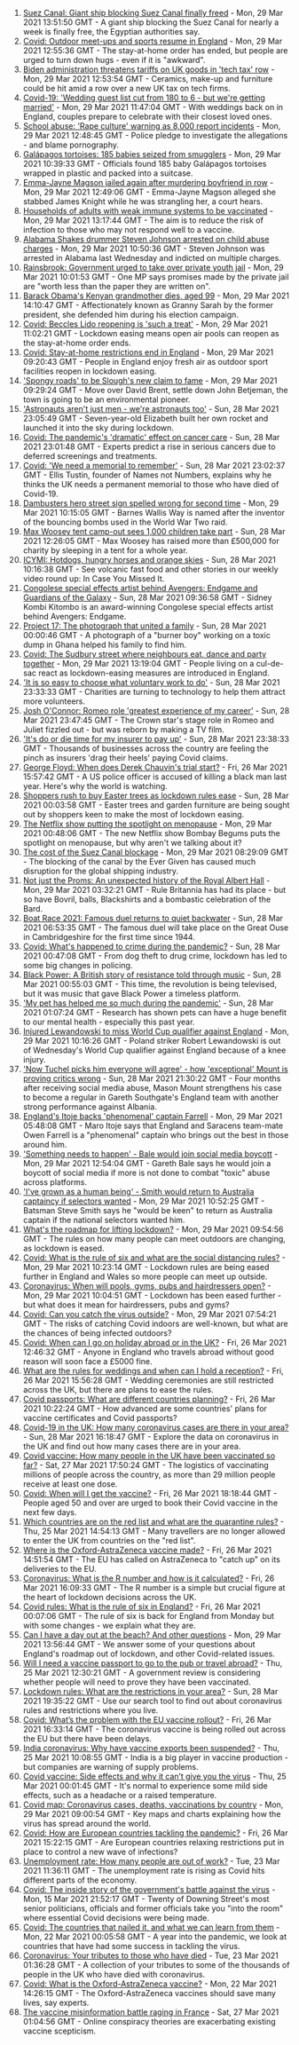 1. [Suez Canal: Giant ship blocking Suez Canal finally freed](https://www.bbc.co.uk/news/world-middle-east-56567985) - Mon, 29 Mar 2021 13:51:50 GMT - A giant ship blocking the Suez Canal for nearly a week is finally free, the Egyptian authorities say.
2. [Covid: Outdoor meet-ups and sports resume in England](https://www.bbc.co.uk/news/uk-56559173) - Mon, 29 Mar 2021 12:55:36 GMT - The stay-at-home order has ended, but people are urged to turn down hugs - even if it is "awkward".
3. [Biden administration threatens tariffs on UK goods in 'tech tax' row](https://www.bbc.co.uk/news/business-56565636) - Mon, 29 Mar 2021 12:53:54 GMT - Ceramics, make-up and furniture could be hit amid a row over a new UK tax on tech firms.
4. [Covid-19: 'Wedding guest list cut from 180 to 6 - but we're getting married'](https://www.bbc.co.uk/news/uk-56563289) - Mon, 29 Mar 2021 11:47:04 GMT - With weddings back on in England, couples prepare to celebrate with their closest loved ones.
5. [School abuse: 'Rape culture' warning as 8,000 report incidents](https://www.bbc.co.uk/news/uk-56558487) - Mon, 29 Mar 2021 12:48:45 GMT - Police pledge to investigate the allegations - and blame pornography.
6. [Galápagos tortoises: 185 babies seized from smugglers](https://www.bbc.co.uk/news/world-latin-america-56564326) - Mon, 29 Mar 2021 10:39:33 GMT - Officials found 185 baby Galápagos tortoises wrapped in plastic and packed into a suitcase.
7. [Emma-Jayne Magson jailed again after murdering boyfriend in row](https://www.bbc.co.uk/news/uk-england-leicestershire-56564608) - Mon, 29 Mar 2021 12:49:06 GMT - Emma-Jayne Magson alleged she stabbed James Knight while he was strangling her, a court hears.
8. [Households of adults with weak immune systems to be vaccinated](https://www.bbc.co.uk/news/health-56566892) - Mon, 29 Mar 2021 13:17:44 GMT - The aim is to reduce the risk of infection to those who may not respond well to a vaccine.
9. [Alabama Shakes drummer Steven Johnson arrested on child abuse charges](https://www.bbc.co.uk/news/entertainment-arts-56563079) - Mon, 29 Mar 2021 10:50:36 GMT - Steven Johnson was arrested in Alabama last Wednesday and indicted on multiple charges.
10. [Rainsbrook: Government urged to take over private youth jail](https://www.bbc.co.uk/news/uk-england-northamptonshire-56562475) - Mon, 29 Mar 2021 10:01:53 GMT - One MP says promises made by the private jail are "worth less than the paper they are written on".
11. [Barack Obama's Kenyan grandmother dies, aged 99](https://www.bbc.co.uk/news/world-africa-56563179) - Mon, 29 Mar 2021 14:10:47 GMT - Affectionately known as Granny Sarah by the former president, she defended him during his election campaign.
12. [Covid: Beccles Lido reopening is 'such a treat'](https://www.bbc.co.uk/news/uk-england-suffolk-56562788) - Mon, 29 Mar 2021 11:02:21 GMT - Lockdown easing means open air pools can reopen as the stay-at-home order ends.
13. [Covid: Stay-at-home restrictions end in England](https://www.bbc.co.uk/news/in-pictures-56563119) - Mon, 29 Mar 2021 09:20:43 GMT - People in England enjoy fresh air as outdoor sport facilities reopen in lockdown easing.
14. ['Spongy roads' to be Slough's new claim to fame](https://www.bbc.co.uk/news/uk-56556943) - Mon, 29 Mar 2021 09:29:24 GMT - Move over David Brent, settle down John Betjeman, the town is going to be an environmental pioneer.
15. ['Astronauts aren't just men - we're astronauts too'](https://www.bbc.co.uk/news/uk-england-leicestershire-56445616) - Sun, 28 Mar 2021 23:05:49 GMT - Seven-year-old Elizabeth built her own rocket and launched it into the sky during lockdown.
16. [Covid: The pandemic's 'dramatic' effect on cancer care](https://www.bbc.co.uk/news/world-us-canada-56541223) - Sun, 28 Mar 2021 23:01:48 GMT - Experts predict a rise in serious cancers due to deferred screenings and treatments.
17. [Covid: 'We need a memorial to remember'](https://www.bbc.co.uk/news/uk-56544699) - Sun, 28 Mar 2021 23:02:37 GMT - Ellis Tustin, founder of Names not Numbers, explains why he thinks the UK needs a permanent memorial to those who have died of Covid-19.
18. [Dambusters hero street sign spelled wrong for second time](https://www.bbc.co.uk/news/uk-england-lancashire-56563610) - Mon, 29 Mar 2021 10:15:05 GMT - Barnes Wallis Way is named after the inventor of the bouncing bombs used in the World War Two raid.
19. [Max Woosey tent camp-out sees 1,000 children take part](https://www.bbc.co.uk/news/uk-england-devon-56548931) - Sun, 28 Mar 2021 12:26:05 GMT - Max Woosey has raised more than £500,000 for charity by sleeping in a tent for a whole year.
20. [ICYMI: Hotdogs, hungry horses and orange skies](https://www.bbc.co.uk/news/world-56540269) - Sun, 28 Mar 2021 10:16:38 GMT - See volcanic fast food and other stories in our weekly video round up: In Case You Missed It.
21. [Congolese special effects artist behind Avengers: Endgame and Guardians of the Galaxy](https://www.bbc.co.uk/news/world-africa-56545250) - Sun, 28 Mar 2021 09:36:58 GMT - Sidney Kombi Kitombo is an award-winning Congolese special effects artist behind Avengers: Endgame.
22. [Project 17: The photograph that united a family](https://www.bbc.co.uk/news/world-africa-56541869) - Sun, 28 Mar 2021 00:00:46 GMT - A photograph of a "burner boy" working on a toxic dump in Ghana helped his family to find him.
23. [Covid: The Sudbury street where neighbours eat, dance and party together](https://www.bbc.co.uk/news/uk-england-suffolk-56529191) - Mon, 29 Mar 2021 13:19:04 GMT - People living on a cul-de-sac react as lockdown-easing measures are introduced in England.
24. ['It is so easy to choose what voluntary work to do'](https://www.bbc.co.uk/news/business-56510893) - Sun, 28 Mar 2021 23:33:33 GMT - Charities are turning to technology to help them attract more volunteers.
25. [Josh O'Connor: Romeo role 'greatest experience of my career'](https://www.bbc.co.uk/news/entertainment-arts-56487343) - Sun, 28 Mar 2021 23:47:45 GMT - The Crown star's stage role in Romeo and Juliet fizzled out - but was reborn by making a TV film.
26. ['It's do or die time for my insurer to pay up'](https://www.bbc.co.uk/news/business-56535583) - Sun, 28 Mar 2021 23:38:33 GMT - Thousands of businesses across the country are feeling the pinch as insurers 'drag their heels' paying Covid claims.
27. [George Floyd: When does Derek Chauvin's trial start?](https://www.bbc.co.uk/news/world-us-canada-56270334) - Fri, 26 Mar 2021 15:57:42 GMT - A US police officer is accused of killing a black man last year. Here's why the world is watching.
28. [Shoppers rush to buy Easter trees as lockdown rules ease](https://www.bbc.co.uk/news/business-56541002) - Sun, 28 Mar 2021 00:03:58 GMT - Easter trees and garden furniture are being sought out by shoppers keen to make the most of lockdown easing.
29. [The Netflix show putting the spotlight on menopause](https://www.bbc.co.uk/news/world-asia-india-56523148) - Mon, 29 Mar 2021 00:48:06 GMT - The new Netflix show Bombay Begums puts the spotlight on menopause, but why aren't we talking about it?
30. [The cost of the Suez Canal blockage](https://www.bbc.co.uk/news/business-56559073) - Mon, 29 Mar 2021 08:29:09 GMT - The blocking of the canal by the Ever Given has caused much disruption for the global shipping industry.
31. [Not just the Proms: An unexpected history of the Royal Albert Hall](https://www.bbc.co.uk/news/uk-england-london-56428543) - Mon, 29 Mar 2021 03:32:21 GMT - Rule Britannia has had its place - but so have Bovril, balls, Blackshirts and a bombastic celebration of the Bard.
32. [Boat Race 2021: Famous duel returns to quiet backwater](https://www.bbc.co.uk/news/uk-england-cambridgeshire-56338056) - Sun, 28 Mar 2021 06:53:35 GMT - The famous duel will take place on the Great Ouse in Cambridgeshire for the first time since 1944.
33. [Covid: What's happened to crime during the pandemic?](https://www.bbc.co.uk/news/56463680) - Sun, 28 Mar 2021 00:47:08 GMT - From dog theft to drug crime, lockdown has led to some big changes in policing.
34. [Black Power: A British story of resistance told through music](https://www.bbc.co.uk/news/stories-56529301) - Sun, 28 Mar 2021 00:55:03 GMT - This time, the revolution is being televised, but it was music that gave Black Power a timeless platform.
35. ['My pet has helped me so much during the pandemic'](https://www.bbc.co.uk/news/newsbeat-56537990) - Sun, 28 Mar 2021 01:07:24 GMT - Research has shown pets can have a huge benefit to our mental health - especially this past year.
36. [Injured Lewandowski to miss World Cup qualifier against England](https://www.bbc.co.uk/sport/football/56561851) - Mon, 29 Mar 2021 10:16:26 GMT - Poland striker Robert Lewandowski is out of Wednesday's World Cup qualifier against England because of a knee injury.
37. ['Now Tuchel picks him everyone will agree' - how 'exceptional' Mount is proving critics wrong](https://www.bbc.co.uk/sport/football/56559161) - Sun, 28 Mar 2021 21:30:22 GMT - Four months after receiving social media abuse, Mason Mount strengthens his case to become a regular in Gareth Southgate's England team with another strong performance against Albania.
38. [England's Itoje backs 'phenomenal' captain Farrell](https://www.bbc.co.uk/sport/rugby-union/56545040) - Mon, 29 Mar 2021 05:48:08 GMT - Maro Itoje says that England and Saracens team-mate Owen Farrell is a "phenomenal" captain who brings out the best in those around him.
39. ['Something needs to happen' - Bale would join social media boycott](https://www.bbc.co.uk/sport/football/56566811) - Mon, 29 Mar 2021 12:54:04 GMT - Gareth Bale says he would join a boycott of social media if more is not done to combat "toxic" abuse across platforms.
40. ['I've grown as a human being' - Smith would return to Australia captaincy if selectors wanted](https://www.bbc.co.uk/sport/cricket/56561894) - Mon, 29 Mar 2021 10:52:25 GMT - Batsman Steve Smith says he "would be keen" to return as Australia captain if the national selectors wanted him.
41. [What's the roadmap for lifting lockdown?](https://www.bbc.co.uk/news/explainers-52530518) - Mon, 29 Mar 2021 09:54:56 GMT - The rules on how many people can meet outdoors are changing, as lockdown is eased.
42. [Covid: What is the rule of six and what are the social distancing rules?](https://www.bbc.co.uk/news/uk-51506729) - Mon, 29 Mar 2021 10:23:14 GMT - Lockdown rules are being eased further in England and Wales so more people can meet up outside.
43. [Coronavirus: When will pools, gyms, pubs and hairdressers open?](https://www.bbc.co.uk/news/explainers-53349989) - Mon, 29 Mar 2021 10:04:51 GMT - Lockdown has been eased further - but what does it mean for hairdressers, pubs and gyms?
44. [Covid: Can you catch the virus outside?](https://www.bbc.co.uk/news/explainers-55680305) - Mon, 29 Mar 2021 07:54:21 GMT - The risks of catching Covid indoors are well-known, but what are the chances of being infected outdoors?
45. [Covid: When can I go on holiday abroad or in the UK?](https://www.bbc.co.uk/news/explainers-52646738) - Fri, 26 Mar 2021 12:46:32 GMT - Anyone in England who travels abroad without good reason will soon face a £5000 fine.
46. [What are the rules for weddings and when can I hold a reception?](https://www.bbc.co.uk/news/explainers-52811509) - Fri, 26 Mar 2021 15:56:28 GMT - Wedding ceremonies are still restricted across the UK, but there are plans to ease the rules.
47. [Covid passports: What are different countries planning?](https://www.bbc.co.uk/news/world-europe-56522408) - Fri, 26 Mar 2021 10:22:24 GMT - How advanced are some countries' plans for vaccine certificates and Covid passports?
48. [Covid-19 in the UK: How many coronavirus cases are there in your area?](https://www.bbc.co.uk/news/uk-51768274) - Sun, 28 Mar 2021 16:18:47 GMT - Explore the data on coronavirus in the UK and find out how many cases there are in your area.
49. [Covid vaccine: How many people in the UK have been vaccinated so far?](https://www.bbc.co.uk/news/health-55274833) - Sat, 27 Mar 2021 17:50:24 GMT - The logistics of vaccinating millions of people across the country, as more than 29 million people receive at least one dose.
50. [Covid: When will I get the vaccine?](https://www.bbc.co.uk/news/health-55045639) - Fri, 26 Mar 2021 18:18:44 GMT - People aged 50 and over are urged to book their Covid vaccine in the next few days.
51. [Which countries are on the red list and what are the quarantine rules?](https://www.bbc.co.uk/news/explainers-52544307) - Thu, 25 Mar 2021 14:54:13 GMT - Many travellers are no longer allowed to enter the UK from countries on the "red list".
52. [Where is the Oxford-AstraZeneca vaccine made?](https://www.bbc.co.uk/news/56483766) - Fri, 26 Mar 2021 14:51:54 GMT - The EU has called on AstraZeneca to "catch up" on its deliveries to the EU.
53. [Coronavirus: What is the R number and how is it calculated?](https://www.bbc.co.uk/news/health-52473523) - Fri, 26 Mar 2021 16:09:33 GMT - The R number is a simple but crucial figure at the heart of lockdown decisions across the UK.
54. [Covid rules: What is the rule of six in England?](https://www.bbc.co.uk/news/health-56526587) - Fri, 26 Mar 2021 00:07:06 GMT - The rule of six is back for England from Monday but with some changes - we explain what they are.
55. [Can I have a day out at the beach? And other questions](https://www.bbc.co.uk/news/world-asia-china-51176409) - Mon, 29 Mar 2021 13:56:44 GMT - We answer some of your questions about England's roadmap out of lockdown, and other Covid-related issues.
56. [Will I need a vaccine passport to go to the pub or travel abroad?](https://www.bbc.co.uk/news/explainers-55718553) - Thu, 25 Mar 2021 12:30:21 GMT - A government review is considering whether people will need to prove they have been vaccinated.
57. [Lockdown rules: What are the restrictions in your area?](https://www.bbc.co.uk/news/uk-54373904) - Sun, 28 Mar 2021 19:35:22 GMT - Use our search tool to find out about coronavirus rules and restrictions where you live.
58. [Covid: What’s the problem with the EU vaccine rollout?](https://www.bbc.co.uk/news/explainers-52380823) - Fri, 26 Mar 2021 16:33:14 GMT - The coronavirus vaccine is being rolled out across the EU but there have been delays.
59. [India coronavirus: Why have vaccine exports been suspended?](https://www.bbc.co.uk/news/world-asia-india-55571793) - Thu, 25 Mar 2021 10:08:55 GMT - India is a big player in vaccine production - but companies are warning of supply problems.
60. [Covid vaccine: Side effects and why it can’t give you the virus](https://www.bbc.co.uk/news/health-56437270) - Thu, 25 Mar 2021 00:01:45 GMT - It's normal to experience some mild side effects, such as a headache or a raised temperature.
61. [Covid map: Coronavirus cases, deaths, vaccinations by country](https://www.bbc.co.uk/news/world-51235105) - Mon, 29 Mar 2021 09:00:54 GMT - Key maps and charts explaining how the virus has spread around the world.
62. [Covid: How are European countries tackling the pandemic?](https://www.bbc.co.uk/news/explainers-53640249) - Fri, 26 Mar 2021 15:22:15 GMT - Are European countries relaxing restrictions put in place to control a new wave of infections?
63. [Unemployment rate: How many people are out of work?](https://www.bbc.co.uk/news/business-52660591) - Tue, 23 Mar 2021 11:36:11 GMT - The unemployment rate is rising as Covid hits different parts of the economy.
64. [Covid: The inside story of the government's battle against the virus](https://www.bbc.co.uk/news/uk-politics-56361599) - Mon, 15 Mar 2021 21:52:17 GMT - Twenty of Downing Street's most senior politicians, officials and former officials take you "into the room" where essential Covid decisions were being made.
65. [Covid: The countries that nailed it, and what we can learn from them](https://www.bbc.co.uk/news/uk-56455030) - Mon, 22 Mar 2021 00:05:58 GMT - A year into the pandemic, we look at countries that have had some success in tackling the virus.
66. [Coronavirus: Your tributes to those who have died](https://www.bbc.co.uk/news/uk-52676411) - Tue, 23 Mar 2021 01:36:28 GMT - A collection of your tributes to some of the thousands of people in the UK who have died with coronavirus.
67. [Covid: What is the Oxford-AstraZeneca vaccine?](https://www.bbc.co.uk/news/health-55302595) - Mon, 22 Mar 2021 14:26:15 GMT - The Oxford-AstraZeneca vaccines should save many lives, say experts.
68. [The vaccine misinformation battle raging in France](https://www.bbc.co.uk/news/blogs-trending-56526265) - Sat, 27 Mar 2021 01:04:56 GMT - Online conspiracy theories are exacerbating existing vaccine scepticism.
